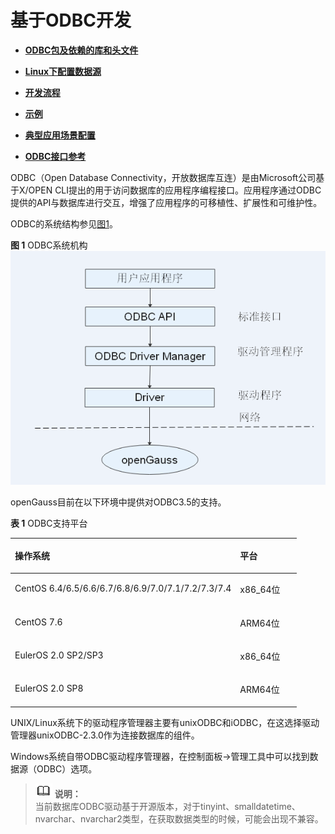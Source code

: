# 基于ODBC开发

-   **[ODBC包及依赖的库和头文件](ODBC包及依赖的库和头文件.md)**  

-   **[Linux下配置数据源](Linux下配置数据源.md)**  

-   **[开发流程](开发流程_ODBC.md)**  

-   **[示例](示例-常用功能和批量绑定.md)**  

-   **[典型应用场景配置](典型应用场景配置.md)**

-   **[ODBC接口参考](ODBC接口参考.md)**  

ODBC（Open Database Connectivity，开放数据库互连）是由Microsoft公司基于X/OPEN CLI提出的用于访问数据库的应用程序编程接口。应用程序通过ODBC提供的API与数据库进行交互，增强了应用程序的可移植性、扩展性和可维护性。

ODBC的系统结构参见[图1](#fig1255101034110)。

**图 1**  ODBC系统机构<a name="fig1255101034110"></a>  
![](figures/ODBC-System-Organization.png "ODBC系统机构")

openGauss目前在以下环境中提供对ODBC3.5的支持。

**表 1**  ODBC支持平台

<a name="zh-cn_topic_0237120405_zh-cn_topic_0059778944_tcc3bf62098e14505b94680dffaa5940d"></a>
<table><thead align="left"><tr id="zh-cn_topic_0237120405_zh-cn_topic_0059778944_re1a7b791067f4bac9743d0de9f2ae8b6"><th class="cellrowborder" valign="top" width="78.64%" id="mcps1.2.3.1.1"><p id="zh-cn_topic_0237120405_zh-cn_topic_0059778944_aa56cbe2a342d43b59dfc4501d2fc6172"><a name="zh-cn_topic_0237120405_zh-cn_topic_0059778944_aa56cbe2a342d43b59dfc4501d2fc6172"></a><a name="zh-cn_topic_0237120405_zh-cn_topic_0059778944_aa56cbe2a342d43b59dfc4501d2fc6172"></a>操作系统</p>
</th>
<th class="cellrowborder" valign="top" width="21.36%" id="mcps1.2.3.1.2"><p id="zh-cn_topic_0237120405_zh-cn_topic_0059778944_a645fcd4314514ac5b4409e804145c94b"><a name="zh-cn_topic_0237120405_zh-cn_topic_0059778944_a645fcd4314514ac5b4409e804145c94b"></a><a name="zh-cn_topic_0237120405_zh-cn_topic_0059778944_a645fcd4314514ac5b4409e804145c94b"></a>平台</p>
</th>
</tr>
</thead>
<tbody><tr id="zh-cn_topic_0237120405_zh-cn_topic_0059778944_row246633982912"><td class="cellrowborder" valign="top" width="78.64%" headers="mcps1.2.3.1.1 "><p id="zh-cn_topic_0237120405_zh-cn_topic_0059778944_p55601140183018"><a name="zh-cn_topic_0237120405_zh-cn_topic_0059778944_p55601140183018"></a><a name="zh-cn_topic_0237120405_zh-cn_topic_0059778944_p55601140183018"></a><span>CentOS <span>6.4/</span><span>6.5/</span><span>6.6/</span><span>6.7/</span><span>6.8/</span><span>6.9/</span><span>7.0/</span><span>7.1/</span><span>7.2/</span><span>7.3/</span>7.4</span></p>
</td>
<td class="cellrowborder" align="left" valign="top" width="21.36%" headers="mcps1.2.3.1.2 "><p id="zh-cn_topic_0237120405_zh-cn_topic_0059778944_p37001047123019"><a name="zh-cn_topic_0237120405_zh-cn_topic_0059778944_p37001047123019"></a><a name="zh-cn_topic_0237120405_zh-cn_topic_0059778944_p37001047123019"></a>x86_64位</p>
</td>
</tr>
<tr id="zh-cn_topic_0237120405_row196422068554"><td class="cellrowborder" valign="top" width="78.64%" headers="mcps1.2.3.1.1 "><p id="zh-cn_topic_0237120405_p12643116125510"><a name="zh-cn_topic_0237120405_p12643116125510"></a><a name="zh-cn_topic_0237120405_p12643116125510"></a>CentOS 7.6</p>
</td>
<td class="cellrowborder" valign="top" width="21.36%" headers="mcps1.2.3.1.2 "><p id="zh-cn_topic_0237120405_p864386185519"><a name="zh-cn_topic_0237120405_p864386185519"></a><a name="zh-cn_topic_0237120405_p864386185519"></a>ARM64位</p>
</td>
</tr>
<tr id="zh-cn_topic_0237120405_zh-cn_topic_0059778944_row1915312215011"><td class="cellrowborder" valign="top" width="78.64%" headers="mcps1.2.3.1.1 "><p id="zh-cn_topic_0237120405_zh-cn_topic_0059778944_p826525664919"><a name="zh-cn_topic_0237120405_zh-cn_topic_0059778944_p826525664919"></a><a name="zh-cn_topic_0237120405_zh-cn_topic_0059778944_p826525664919"></a>EulerOS 2.0 SP2/SP3</p>
</td>
<td class="cellrowborder" align="left" valign="top" width="21.36%" headers="mcps1.2.3.1.2 "><p id="zh-cn_topic_0237120405_zh-cn_topic_0059778944_p93583610509"><a name="zh-cn_topic_0237120405_zh-cn_topic_0059778944_p93583610509"></a><a name="zh-cn_topic_0237120405_zh-cn_topic_0059778944_p93583610509"></a>x86_64位</p>
</td>
</tr>
<tr id="zh-cn_topic_0237120405_row1728515110349"><td class="cellrowborder" valign="top" width="78.64%" headers="mcps1.2.3.1.1 "><p id="zh-cn_topic_0237120405_p1028612118342"><a name="zh-cn_topic_0237120405_p1028612118342"></a><a name="zh-cn_topic_0237120405_p1028612118342"></a>EulerOS 2.0 SP8</p>
</td>
<td class="cellrowborder" valign="top" width="21.36%" headers="mcps1.2.3.1.2 "><p id="zh-cn_topic_0237120405_p162863113411"><a name="zh-cn_topic_0237120405_p162863113411"></a><a name="zh-cn_topic_0237120405_p162863113411"></a>ARM64位</p>
</td>
</tr>
</tbody>
</table>

UNIX/Linux系统下的驱动程序管理器主要有unixODBC和iODBC，在这选择驱动管理器unixODBC-2.3.0作为连接数据库的组件。

Windows系统自带ODBC驱动程序管理器，在控制面板-\>管理工具中可以找到数据源（ODBC）选项。

>![](public_sys-resources/icon-note.png) **说明：**   
>当前数据库ODBC驱动基于开源版本，对于tinyint、smalldatetime、nvarchar、nvarchar2类型，在获取数据类型的时候，可能会出现不兼容。  


